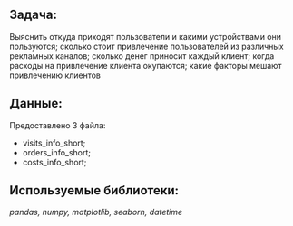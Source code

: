 ## Задача:
Выяснить откуда приходят пользователи и какими устройствами они пользуются; сколько стоит привлечение пользователей из различных рекламных каналов; сколько денег приносит каждый клиент; когда расходы на привлечение клиента окупаются; какие факторы мешают привлечению клиентов
## Данные:
Предоставлено 3 файла:
- visits_info_short;
- orders_info_short;
- costs_info_short;
## Используемые библиотеки:
*pandas, numpy, matplotlib, seaborn, datetime*

